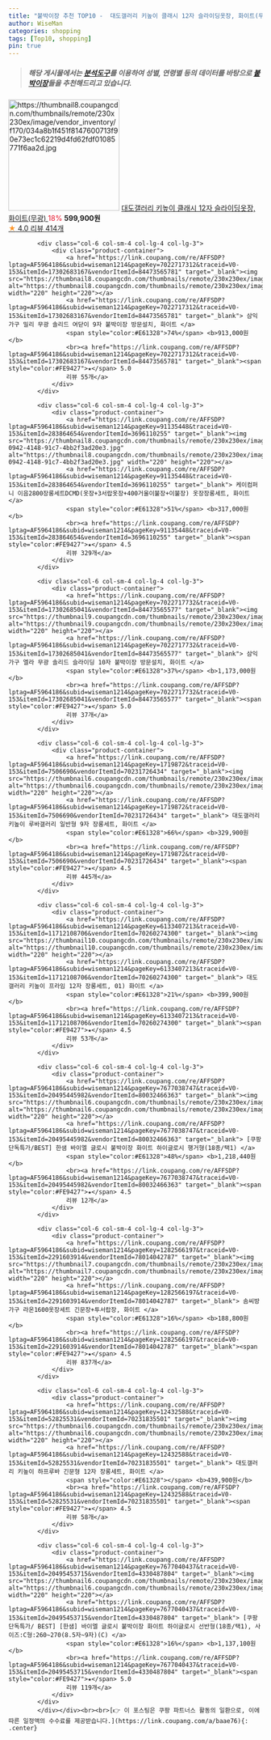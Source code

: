 ```yaml
---
title: "붙박이장 추천 TOP10 -  대도갤러리 키높이 클래시 12자 슬라이딩옷장, 화이트(무광) "
author: WiseMan
categories: shopping
tags: [Top10, shopping]
pin: true
---
```


> ##### 해당 게시물에서는 [**분석도구**](https://itemscout.io/)를 이용하여 **성별**, **연령별** 등의 데이터를 바탕으로 [**붙박이장**](https://link.coupang.com/a/baae76)들을 추천해드리고 있습니다.
<div class="container"><div class="row">
            <div class="col-6 col-sm-4 col-lg-4 col-lg-3">
                <div class="product-container">
                    <a href="https://link.coupang.com/re/AFFSDP?lptag=AF5964186&subid=wiseman1214&pageKey=6812468118&traceid=V0-153&itemId=16120310260&vendorItemId=83983249908" target="_blank"><img src="https://thumbnail8.coupangcdn.com/thumbnails/remote/230x230ex/image/vendor_inventory/f170/034a8b1f451f8147600713f90e73ec1c62219d4fd62fdf01085771f6aa2d.jpg" alt="https://thumbnail8.coupangcdn.com/thumbnails/remote/230x230ex/image/vendor_inventory/f170/034a8b1f451f8147600713f90e73ec1c62219d4fd62fdf01085771f6aa2d.jpg" width="220" height="220"></a>
                    <a href="https://link.coupang.com/re/AFFSDP?lptag=AF5964186&subid=wiseman1214&pageKey=6812468118&traceid=V0-153&itemId=16120310260&vendorItemId=83983249908" target="_blank"> 대도갤러리 키높이 클래시 12자 슬라이딩옷장, 화이트(무광) </a>
                    <span style="color:#E61328">18%</span> <b>599,900원</b>
                    <br><a href="https://link.coupang.com/re/AFFSDP?lptag=AF5964186&subid=wiseman1214&pageKey=6812468118&traceid=V0-153&itemId=16120310260&vendorItemId=83983249908" target="_blank"><span style="color:#FE9427">★</span> 4.0
                    리뷰 414개</a>
                </div>
            </div>
            
            <div class="col-6 col-sm-4 col-lg-4 col-lg-3">
                <div class="product-container">
                    <a href="https://link.coupang.com/re/AFFSDP?lptag=AF5964186&subid=wiseman1214&pageKey=7022717312&traceid=V0-153&itemId=17302683167&vendorItemId=84473565781" target="_blank"><img src="https://thumbnail8.coupangcdn.com/thumbnails/remote/230x230ex/image/rs_quotation_api/n2pwcjmn/e29d27bfc1bc45e299a010f784902b2d.jpg" alt="https://thumbnail8.coupangcdn.com/thumbnails/remote/230x230ex/image/rs_quotation_api/n2pwcjmn/e29d27bfc1bc45e299a010f784902b2d.jpg" width="220" height="220"></a>
                    <a href="https://link.coupang.com/re/AFFSDP?lptag=AF5964186&subid=wiseman1214&pageKey=7022717312&traceid=V0-153&itemId=17302683167&vendorItemId=84473565781" target="_blank"> 삼익가구 밀리 무광 솔리드 여닫이 9자 붙박이장 방문설치, 화이트 </a>
                    <span style="color:#E61328">74%</span> <b>913,000원</b>
                    <br><a href="https://link.coupang.com/re/AFFSDP?lptag=AF5964186&subid=wiseman1214&pageKey=7022717312&traceid=V0-153&itemId=17302683167&vendorItemId=84473565781" target="_blank"><span style="color:#FE9427">★</span> 5.0
                    리뷰 55개</a>
                </div>
            </div>
            
            <div class="col-6 col-sm-4 col-lg-4 col-lg-3">
                <div class="product-container">
                    <a href="https://link.coupang.com/re/AFFSDP?lptag=AF5964186&subid=wiseman1214&pageKey=91135448&traceid=V0-153&itemId=283864654&vendorItemId=3696110255" target="_blank"><img src="https://thumbnail8.coupangcdn.com/thumbnails/remote/230x230ex/image/vendor_inventory/images/2018/05/12/21/0/425e3eaa-0942-4148-91c7-4bb2f3ad20e3.jpg" alt="https://thumbnail8.coupangcdn.com/thumbnails/remote/230x230ex/image/vendor_inventory/images/2018/05/12/21/0/425e3eaa-0942-4148-91c7-4bb2f3ad20e3.jpg" width="220" height="220"></a>
                    <a href="https://link.coupang.com/re/AFFSDP?lptag=AF5964186&subid=wiseman1214&pageKey=91135448&traceid=V0-153&itemId=283864654&vendorItemId=3696110255" target="_blank"> 케이컴퍼니 이음2800장롱세트DCMD(옷장+3서랍옷장+400거울이불장+이불장) 옷장장롱세트, 화이트 </a>
                    <span style="color:#E61328">51%</span> <b>317,000원</b>
                    <br><a href="https://link.coupang.com/re/AFFSDP?lptag=AF5964186&subid=wiseman1214&pageKey=91135448&traceid=V0-153&itemId=283864654&vendorItemId=3696110255" target="_blank"><span style="color:#FE9427">★</span> 4.5
                    리뷰 329개</a>
                </div>
            </div>
            
            <div class="col-6 col-sm-4 col-lg-4 col-lg-3">
                <div class="product-container">
                    <a href="https://link.coupang.com/re/AFFSDP?lptag=AF5964186&subid=wiseman1214&pageKey=7022717732&traceid=V0-153&itemId=17302685041&vendorItemId=84473565577" target="_blank"><img src="https://thumbnail9.coupangcdn.com/thumbnails/remote/230x230ex/image/rs_quotation_api/tpvx3aga/45b6ccafba2b450f90eb1940429ea596.jpg" alt="https://thumbnail9.coupangcdn.com/thumbnails/remote/230x230ex/image/rs_quotation_api/tpvx3aga/45b6ccafba2b450f90eb1940429ea596.jpg" width="220" height="220"></a>
                    <a href="https://link.coupang.com/re/AFFSDP?lptag=AF5964186&subid=wiseman1214&pageKey=7022717732&traceid=V0-153&itemId=17302685041&vendorItemId=84473565577" target="_blank"> 삼익가구 엘라 무광 솔리드 슬라이딩 10자 붙박이장 방문설치, 화이트 </a>
                    <span style="color:#E61328">37%</span> <b>1,173,000원</b>
                    <br><a href="https://link.coupang.com/re/AFFSDP?lptag=AF5964186&subid=wiseman1214&pageKey=7022717732&traceid=V0-153&itemId=17302685041&vendorItemId=84473565577" target="_blank"><span style="color:#FE9427">★</span> 5.0
                    리뷰 37개</a>
                </div>
            </div>
            
            <div class="col-6 col-sm-4 col-lg-4 col-lg-3">
                <div class="product-container">
                    <a href="https://link.coupang.com/re/AFFSDP?lptag=AF5964186&subid=wiseman1214&pageKey=1719872&traceid=V0-153&itemId=7506690&vendorItemId=70231726434" target="_blank"><img src="https://thumbnail6.coupangcdn.com/thumbnails/remote/230x230ex/image/vendor_inventory/6428/ac0dcb004f699b3aa2c7010b045ca172860a6022da7b905b893104344358.jpg" alt="https://thumbnail6.coupangcdn.com/thumbnails/remote/230x230ex/image/vendor_inventory/6428/ac0dcb004f699b3aa2c7010b045ca172860a6022da7b905b893104344358.jpg" width="220" height="220"></a>
                    <a href="https://link.coupang.com/re/AFFSDP?lptag=AF5964186&subid=wiseman1214&pageKey=1719872&traceid=V0-153&itemId=7506690&vendorItemId=70231726434" target="_blank"> 대도갤러리 키높이 루바갤러리 일반형 9자 장롱세트, 화이트 </a>
                    <span style="color:#E61328">66%</span> <b>329,900원</b>
                    <br><a href="https://link.coupang.com/re/AFFSDP?lptag=AF5964186&subid=wiseman1214&pageKey=1719872&traceid=V0-153&itemId=7506690&vendorItemId=70231726434" target="_blank"><span style="color:#FE9427">★</span> 4.5
                    리뷰 445개</a>
                </div>
            </div>
            
            <div class="col-6 col-sm-4 col-lg-4 col-lg-3">
                <div class="product-container">
                    <a href="https://link.coupang.com/re/AFFSDP?lptag=AF5964186&subid=wiseman1214&pageKey=6133407213&traceid=V0-153&itemId=11712108706&vendorItemId=70260274300" target="_blank"><img src="https://thumbnail10.coupangcdn.com/thumbnails/remote/230x230ex/image/vendor_inventory/3891/6d04f66276bde87db720dece1f20086bb4bd8610aba7f2960217782717fe.jpg" alt="https://thumbnail10.coupangcdn.com/thumbnails/remote/230x230ex/image/vendor_inventory/3891/6d04f66276bde87db720dece1f20086bb4bd8610aba7f2960217782717fe.jpg" width="220" height="220"></a>
                    <a href="https://link.coupang.com/re/AFFSDP?lptag=AF5964186&subid=wiseman1214&pageKey=6133407213&traceid=V0-153&itemId=11712108706&vendorItemId=70260274300" target="_blank"> 대도갤러리 키높이 프라임 12자 장롱세트, 01) 화이트 </a>
                    <span style="color:#E61328">21%</span> <b>399,900원</b>
                    <br><a href="https://link.coupang.com/re/AFFSDP?lptag=AF5964186&subid=wiseman1214&pageKey=6133407213&traceid=V0-153&itemId=11712108706&vendorItemId=70260274300" target="_blank"><span style="color:#FE9427">★</span> 4.5
                    리뷰 53개</a>
                </div>
            </div>
            
            <div class="col-6 col-sm-4 col-lg-4 col-lg-3">
                <div class="product-container">
                    <a href="https://link.coupang.com/re/AFFSDP?lptag=AF5964186&subid=wiseman1214&pageKey=7677038747&traceid=V0-153&itemId=20495445982&vendorItemId=80032466363" target="_blank"><img src="https://thumbnail6.coupangcdn.com/thumbnails/remote/230x230ex/image/vendor_inventory/5aa7/b846f42b5ddeed413e2c9beecdb36ffd1160c182500925ff5d502741b651.jpg" alt="https://thumbnail6.coupangcdn.com/thumbnails/remote/230x230ex/image/vendor_inventory/5aa7/b846f42b5ddeed413e2c9beecdb36ffd1160c182500925ff5d502741b651.jpg" width="220" height="220"></a>
                    <a href="https://link.coupang.com/re/AFFSDP?lptag=AF5964186&subid=wiseman1214&pageKey=7677038747&traceid=V0-153&itemId=20495445982&vendorItemId=80032466363" target="_blank"> [쿠팡단독특가/BEST] 한샘 바이엘 글로시 붙박이장 화이트 하이글로시 행거형(18종/택1) </a>
                    <span style="color:#E61328">48%</span> <b>1,218,440원</b>
                    <br><a href="https://link.coupang.com/re/AFFSDP?lptag=AF5964186&subid=wiseman1214&pageKey=7677038747&traceid=V0-153&itemId=20495445982&vendorItemId=80032466363" target="_blank"><span style="color:#FE9427">★</span> 4.5
                    리뷰 12개</a>
                </div>
            </div>
            
            <div class="col-6 col-sm-4 col-lg-4 col-lg-3">
                <div class="product-container">
                    <a href="https://link.coupang.com/re/AFFSDP?lptag=AF5964186&subid=wiseman1214&pageKey=1282566197&traceid=V0-153&itemId=2291603914&vendorItemId=78014042787" target="_blank"><img src="https://thumbnail7.coupangcdn.com/thumbnails/remote/230x230ex/image/vendor_inventory/9ffc/c1ec7ee9750323cffbfe09813a540c07744aca407474f42e34d3302bd938.jpg" alt="https://thumbnail7.coupangcdn.com/thumbnails/remote/230x230ex/image/vendor_inventory/9ffc/c1ec7ee9750323cffbfe09813a540c07744aca407474f42e34d3302bd938.jpg" width="220" height="220"></a>
                    <a href="https://link.coupang.com/re/AFFSDP?lptag=AF5964186&subid=wiseman1214&pageKey=1282566197&traceid=V0-153&itemId=2291603914&vendorItemId=78014042787" target="_blank"> 솜씨방가구 라온1600옷장세트 긴문장+투서랍장, 화이트 </a>
                    <span style="color:#E61328">16%</span> <b>188,800원</b>
                    <br><a href="https://link.coupang.com/re/AFFSDP?lptag=AF5964186&subid=wiseman1214&pageKey=1282566197&traceid=V0-153&itemId=2291603914&vendorItemId=78014042787" target="_blank"><span style="color:#FE9427">★</span> 4.5
                    리뷰 837개</a>
                </div>
            </div>
            
            <div class="col-6 col-sm-4 col-lg-4 col-lg-3">
                <div class="product-container">
                    <a href="https://link.coupang.com/re/AFFSDP?lptag=AF5964186&subid=wiseman1214&pageKey=12432588&traceid=V0-153&itemId=52825531&vendorItemId=70231835501" target="_blank"><img src="https://thumbnail6.coupangcdn.com/thumbnails/remote/230x230ex/image/vendor_inventory/da2d/54b7279cabd57c936a5c30a8757b3108a074a98b4a56608fa12fdcef2886.jpg" alt="https://thumbnail6.coupangcdn.com/thumbnails/remote/230x230ex/image/vendor_inventory/da2d/54b7279cabd57c936a5c30a8757b3108a074a98b4a56608fa12fdcef2886.jpg" width="220" height="220"></a>
                    <a href="https://link.coupang.com/re/AFFSDP?lptag=AF5964186&subid=wiseman1214&pageKey=12432588&traceid=V0-153&itemId=52825531&vendorItemId=70231835501" target="_blank"> 대도갤러리 키높이 하프루바 긴문형 12자 장롱세트, 화이트 </a>
                    <span style="color:#E61328"></span> <b>439,900원</b>
                    <br><a href="https://link.coupang.com/re/AFFSDP?lptag=AF5964186&subid=wiseman1214&pageKey=12432588&traceid=V0-153&itemId=52825531&vendorItemId=70231835501" target="_blank"><span style="color:#FE9427">★</span> 4.5
                    리뷰 58개</a>
                </div>
            </div>
            
            <div class="col-6 col-sm-4 col-lg-4 col-lg-3">
                <div class="product-container">
                    <a href="https://link.coupang.com/re/AFFSDP?lptag=AF5964186&subid=wiseman1214&pageKey=7677040437&traceid=V0-153&itemId=20495453715&vendorItemId=4330487804" target="_blank"><img src="https://thumbnail6.coupangcdn.com/thumbnails/remote/230x230ex/image/vendor_inventory/5aa7/b846f42b5ddeed413e2c9beecdb36ffd1160c182500925ff5d502741b651.jpg" alt="https://thumbnail6.coupangcdn.com/thumbnails/remote/230x230ex/image/vendor_inventory/5aa7/b846f42b5ddeed413e2c9beecdb36ffd1160c182500925ff5d502741b651.jpg" width="220" height="220"></a>
                    <a href="https://link.coupang.com/re/AFFSDP?lptag=AF5964186&subid=wiseman1214&pageKey=7677040437&traceid=V0-153&itemId=20495453715&vendorItemId=4330487804" target="_blank"> [쿠팡단독특가/ BEST] [한샘] 바이엘 글로시 붙박이장 화이트 하이글로시 선반형(18종/택1), 사이즈:C형:260~270(8.5자~9자)(C) </a>
                    <span style="color:#E61328">16%</span> <b>1,137,100원</b>
                    <br><a href="https://link.coupang.com/re/AFFSDP?lptag=AF5964186&subid=wiseman1214&pageKey=7677040437&traceid=V0-153&itemId=20495453715&vendorItemId=4330487804" target="_blank"><span style="color:#FE9427">★</span> 5.0
                    리뷰 119개</a>
                </div>
            </div>
            </div></div><br><br>[👉 이 포스팅은 쿠팡 파트너스 활동의 일환으로, 이에 따른 일정액의 수수료를 제공받습니다.](https://link.coupang.com/a/baae76){: .center}